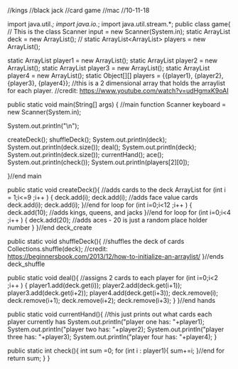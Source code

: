 //kings
//black jack
//card game
//mac
//10-11-18

import java.util.*;
import java.io.*;
import java.util.stream.*;
public class game{ // This is the class
  Scanner input = new Scanner(System.in);
  static ArrayList<Integer> deck = new ArrayList<Integer>();
//  static ArrayList<ArrayList<Object>> players = new ArrayList<Object>();


  static ArrayList<Integer> player1 = new ArrayList<Integer>();
  static ArrayList<Integer> player2 = new ArrayList<Integer>();
  static ArrayList<Integer> player3 = new ArrayList<Integer>();
  static ArrayList<Integer> player4 = new ArrayList<Integer>();
  static Object[][] players = {{player1}, {player2}, {player3}, {player4}};  //this is a 2 dimensional array that holds the arraylist for each player.
  //credit: https://www.youtube.com/watch?v=udHgmxK9oAI


  public static void main(String[] args) { //main function
  Scanner keyboard = new Scanner(System.in);

  System.out.println("\n");



  createDeck();
  shuffleDeck();
  System.out.println(deck);
  System.out.println(deck.size());
  deal();
  System.out.println(deck);
  System.out.println(deck.size());
  currentHand();
  ace();
  System.out.println(check());
  System.out.println(players[2][0]);




  }//end main


  public static void createDeck(){     //adds cards to the deck ArrayList
    for (int i = 1;i<=9 ;i++ ) {
      deck.add(i);
      deck.add(i);                //adds face value cards
      deck.add(i);
      deck.add(i);
    }//end for loop
    for (int i=0;i<12 ;i++ ) {
      deck.add(10);               //adds kings, queens, and jacks
    }//end for loop
    for (int i=0;i<4 ;i++ ) {
      deck.add(20);               //adds aces - 20 is just a random place holder number
    }
  }//end deck_create

  public static void shuffleDeck(){     //shuffles the deck of cards
    Collections.shuffle(deck);          //credit: https://beginnersbook.com/2013/12/how-to-initialize-an-arraylist/
  }//ends deck_shuffle

  public static void deal(){         //assigns 2 cards to each player
    for (int i=0;i<2 ;i++ ) {
      player1.add(deck.get(i));
      player2.add(deck.get(i+1));
      player3.add(deck.get(i+2));
      player4.add(deck.get(i+3));
      deck.remove(i);
      deck.remove(i+1);
      deck.remove(i+2);
      deck.remove(i+3);
    }
  }//end hands

  public static void currentHand(){                     //this just prints out what cards each player currently has
    System.out.println("player one has: "+player1);
    System.out.println("player two has: "+player2);
    System.out.println("player three has: "+player3);
    System.out.println("player four has: "+player4);
  }

  public static int check(){
    int sum =0;
    for (int i : player1){
      sum+=i;
    }//end for
    return sum;
  }
}

